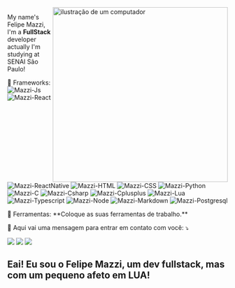 <img src="https://raw.githubusercontent.com/MicaelliMedeiros/micaellimedeiros/master/image/computer-illustration.png" alt="ilustração de um computador" min-width="400px" max-width="400px" width="400px" align="right">

<p align="left"> 
  My name's Felipe Mazzi, I'm a <strong>FullStack</strong> developer<br>
  actually I'm studying at SENAI São Paulo!
</p>

<p align="left">
  🦄 Frameworks: <br>
   <img alt="Mazzi-Js" src="https://img.shields.io/badge/JavaScript-323330?style=for-the-badge&logo=javascript&logoColor=F7DF1E">
   <img alt="Mazzi-React" src="https://img.shields.io/badge/React-20232A?style=for-the-badge&logo=react&logoColor=61DAFB">
   <img alt="Mazzi-ReactNative" src="https://img.shields.io/badge/React_Native-20232A?style=for-the-badge&logo=react&logoColor=61DAFB">
   <img alt="Mazzi-HTML" src="https://img.shields.io/badge/HTML5-E34F26?style=for-the-badge&logo=html5&logoColor=white">
   <img alt="Mazzi-CSS" src="https://img.shields.io/badge/CSS3-1572B6?style=for-the-badge&logo=css3&logoColor=white">
   <img alt="Mazzi-Python" src="https://img.shields.io/badge/Python-14354C?style=for-the-badge&logo=python&logoColor=white">
   <img alt="Mazzi-C" src="https://img.shields.io/badge/C-00599C?style=for-the-badge&logo=c&logoColor=white">
   <img alt="Mazzi-Csharp" src="https://img.shields.io/badge/C%23-239120?style=for-the-badge&logo=c-sharp&logoColor=white">
   <img alt="Mazzi-Cplusplus" src="https://img.shields.io/badge/C%2B%2B-00599C?style=for-the-badge&logo=c%2B%2B&logoColor=white">
   <img alt="Mazzi-Lua" src="https://img.shields.io/badge/Lua-2C2D72?style=for-the-badge&logo=lua&logoColor=white">
   <img alt="Mazzi-Typescript" src="https://img.shields.io/badge/TypeScript-007ACC?style=for-the-badge&logo=typescript&logoColor=white">
   <img alt="Mazzi-Node" src="https://img.shields.io/badge/Node.js-43853D?style=for-the-badge&logo=node.js&logoColor=white">
   <img alt="Mazzi-Markdown" src="https://img.shields.io/badge/Markdown-000000?style=for-the-badge&logo=markdown&logoColor=white">
   <img alt="Mazzi-Postgresql" src="https://img.shields.io/badge/PostgreSQL-316192?style=for-the-badge&logo=postgresql&logoColor=white">
</p>

<p align="left">
  💼 Ferramentas: **Coloque as suas ferramentas de trabalho.**
</p>

<p align="left">
  💌 Aqui vai uma mensagem para entrar em contato com você: ⤵️
</p>

<p align="left">
  <a href = "mailto:felipe.mazzi@hotmail.com"><img src="https://img.shields.io/badge/-Gmail-%23333?style=for-the-badge&logo=gmail&logoColor=white" target="_blank"></a>
  <a href="https://www.linkedin.com/in/felipe-mazzi-54b250305" target="_blank">
  <img src="https://img.shields.io/badge/-LinkedIn-%230077B5?style=for-the-badge&logo=linkedin&logoColor=white" target="_blank"></a> 
  <a href="https://instagram.com/fmazzii_" target="_blank">
  <img src="https://img.shields.io/badge/-Instagram-%23E4405F?style=for-the-badge&logo=instagram&logoColor=white" target="_blank"></a>
</p>








## Eai! Eu sou o Felipe Mazzi, um dev fullstack, mas com um pequeno afeto em LUA!

